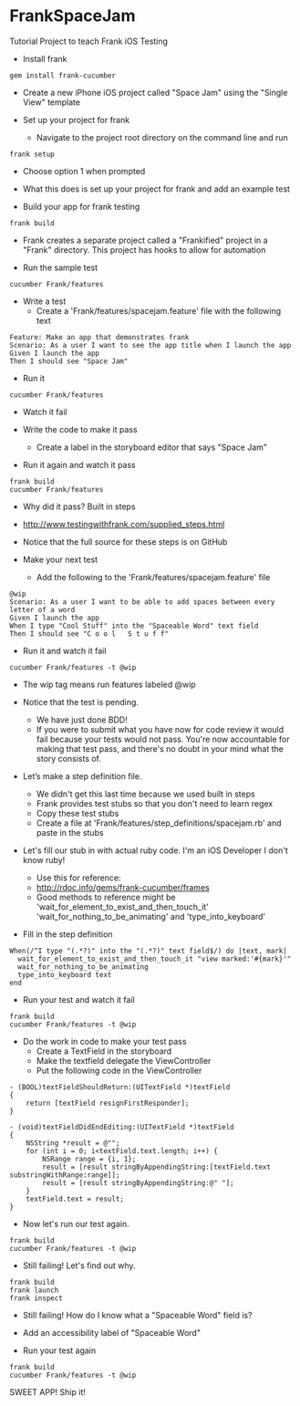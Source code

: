FrankSpaceJam
=============

Tutorial Project to teach Frank iOS Testing

* Install frank
````
gem install frank-cucumber
````

* Create a new iPhone iOS project called "Space Jam" using the "Single View" template

* Set up your project for frank
  * Navigate to the project root directory on the command line and run
````
frank setup
````
  * Choose option 1 when prompted
  * What this does is set up your project for frank and add an example test

* Build your app for frank testing
````
frank build
````
  * Frank creates a separate project called a "Frankified" project in a "Frank" directory. This project has hooks to allow for automation

* Run the sample test
````
cucumber Frank/features
````

* Write a test
  * Create a 'Frank/features/spacejam.feature' file with the following text
````
Feature: Make an app that demonstrates frank
Scenario: As a user I want to see the app title when I launch the app
Given I launch the app
Then I should see "Space Jam"
````

* Run it
````
cucumber Frank/features
````

* Watch it fail

* Write the code to make it pass
  * Create a label in the storyboard editor that says "Space Jam"

* Run it again and watch it pass
````
frank build
cucumber Frank/features
````
  * Why did it pass? Built in steps
  * http://www.testingwithfrank.com/supplied_steps.html
  * Notice that the full source for these steps is on GitHub

* Make your next test
  * Add the following to the 'Frank/features/spacejam.feature' file
````
@wip
Scenario: As a user I want to be able to add spaces between every letter of a word
Given I launch the app
When I type "Cool Stuff" into the "Spaceable Word" text field
Then I should see "C o o l   S t u f f"
````

* Run it and watch it fail
````
cucumber Frank/features -t @wip
````
  * The wip tag means run features labeled @wip

* Notice that the test is pending.
  * We have just done BDD!
  * If you were to submit what you have now for code review it would fail because your tests would not pass. You're now accountable for making that test pass, and there's no doubt in your mind what the story consists of.

* Let’s make a step definition file.
  * We didn't get this last time because we used built in steps
  * Frank provides test stubs so that you don't need to learn regex
  * Copy these test stubs
  * Create a file at 'Frank/features/step_definitions/spacejam.rb' and paste in the stubs

* Let's fill our stub in with actual ruby code. I'm an iOS Developer I don't know ruby!
  * Use this for reference:
  * http://rdoc.info/gems/frank-cucumber/frames
  * Good methods to reference might be 'wait_for_element_to_exist_and_then_touch_it' 'wait_for_nothing_to_be_animating' and 'type_into_keyboard'

* Fill in the step definition
````
When(/^I type "(.*?)" into the "(.*?)" text field$/) do |text, mark|
  wait_for_element_to_exist_and_then_touch_it "view marked:'#{mark}'"
  wait_for_nothing_to_be_animating
  type_into_keyboard text
end
````

* Run your test and watch it fail
````
frank build
cucumber Frank/features -t @wip
````

* Do the work in code to make your test pass
  * Create a TextField in the storyboard
  * Make the textfield delegate the ViewController
  * Put the following code in the ViewController
````
- (BOOL)textFieldShouldReturn:(UITextField *)textField
{
    return [textField resignFirstResponder];
}

- (void)textFieldDidEndEditing:(UITextField *)textField
{
    NSString *result = @"";
    for (int i = 0; i<textField.text.length; i++) {
        NSRange range = {i, 1};
        result = [result stringByAppendingString:[textField.text substringWithRange:range]];
        result = [result stringByAppendingString:@" "];
    }
    textField.text = result;
}
````

* Now let's run our test again.
````
frank build
cucumber Frank/features -t @wip
````

* Still failing! Let's find out why.
````
frank build
frank launch
frank inspect
````

* Still failing! How do I know what a "Spaceable Word" field is?

* Add an accessibility label of "Spaceable Word"

* Run your test again
````
frank build
cucumber Frank/features -t @wip
````

SWEET APP! Ship it!
